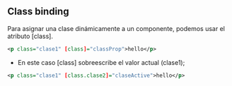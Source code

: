 ## Class binding

Para asignar una clase dinámicamente a un componente, podemos usar el atributo [class].

```xml
<p class="clase1" [class]="classProp">hello</p>
```
 - En este caso [class] sobreescribe el valor actual (clase1);


```xml
<p class="clase1" [class.clase2]="claseActive">hello</p>
```
